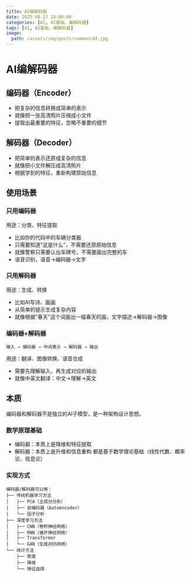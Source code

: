 ```yaml
---
title: AI编解码器
date: 2025-08-27 15:00:00
categories: [AI, AI基础，编解码器]
tags: [AI, AI基础，编解码器]
image:
  path: /assets/img/posts/common/AI.jpg
---
```


# AI编解码器

## 编码器（Encoder）
- 把复杂的信息转换成简单的表示
- 就像把一张高清照片压缩成小文件
- 提取出最重要的特征，忽略不重要的细节

## 解码器（Decoder）
- 把简单的表示还原成复杂的信息
- 就像把小文件解压成高清照片
- 根据学到的特征，重新构建原始信息

## 使用场景
### 只用编码器
用途：分类、特征提取
- 比如你的代码中的车辆分类器
- 只需要知道"这是什么"，不需要还原原始信息
- 就像警察只需要认出车牌号，不需要画出完整的车
- 语音识别，语音→编码器→文字

### 只用解码器
用途：生成、转换
- 比如AI写诗、画画
- 从简单的提示生成复杂内容
- 就像根据"春天"这个词画出一幅春天的画，文字描述→解码器→图像

### 编码器+解码器
```text
输入 → 编码器 → 中间表示 → 解码器 → 输出
```
用途：翻译、图像转换、语音合成
- 需要先理解输入，再生成对应的输出
- 就像中英文翻译：中文→理解→英文

## 本质
编码器和解码器不是独立的AI子模型，是一种架构设计思想。

### 数学原理基础
- 编码器：本质上是降维和特征提取
- 解码器：本质上是升维和信息重构
都是基于数学理论基础（线性代数、概率论、信息论）

### 实现方式
```text
编码器/解码器可以用：
├── 传统机器学习方法
│   ├── PCA（主成分分析）
│   ├── 自编码器（Autoencoder）
│   └── 因子分析
├── 深度学习方法
│   ├── CNN（卷积神经网络）
│   ├── RNN（循环神经网络）
│   ├── Transformer
│   └── GAN（生成对抗网络）
└── 统计方法
    ├── 聚类
    ├── 降维
    └── 特征选择
```

